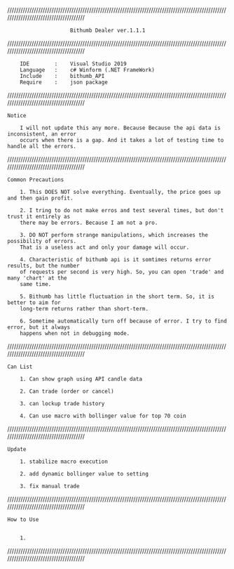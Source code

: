 
//////////////////////////////////////////////////////////////////////////////////////////////////////////////////////////////////////

						Bithumb Dealer ver.1.1.1

//////////////////////////////////////////////////////////////////////////////////////////////////////////////////////////////////////

		IDE        :	Visual Studio 2019
		Language   :	c# Winform (.NET FrameWork)
		Include    :	bithumb_API
		Require    :	json package

//////////////////////////////////////////////////////////////////////////////////////////////////////////////////////////////////////

	Notice

		I will not update this any more. Because Because the api data is inconsistent, an error
		occurs when there is a gap. And it takes a lot of testing time to handle all the errors.


//////////////////////////////////////////////////////////////////////////////////////////////////////////////////////////////////////

	Common Precautions
	
		1. This DOES NOT solve everything. Eventually, the price goes up and then gain profit.

		2. I tring to do not make erros and test several times, but don't trust it entirely as
		there may be errors. Because I am not a pro.

		3. DO NOT perform strange manipulations, which increases the possibility of errors.
		That is a useless act and only your damage will occur.

		4. Characteristic of bithumb api is it somtimes returns error results, but the number
		of requests per second is very high. So, you can open 'trade' and many 'chart' at the
		same time.

		5. Bithumb has little fluctuation in the short term. So, it is better to aim for
		long-term returns rather than short-term.

		6. Sometime automatically turn off because of error. I try to find error, but it always
		happens when not in debugging mode.


//////////////////////////////////////////////////////////////////////////////////////////////////////////////////////////////////////

	Can List

		1. Can show graph using API candle data

		2. Can trade (order or cancel)

		3. can lockup trade history

		4. Can use macro with bollinger value for top 70 coin


//////////////////////////////////////////////////////////////////////////////////////////////////////////////////////////////////////

	Update

		1. stabilize macro execution

		2. add dynamic bollinger value to setting

		3. fix manual trade 


//////////////////////////////////////////////////////////////////////////////////////////////////////////////////////////////////////

	How to Use


		1. 


//////////////////////////////////////////////////////////////////////////////////////////////////////////////////////////////////////
